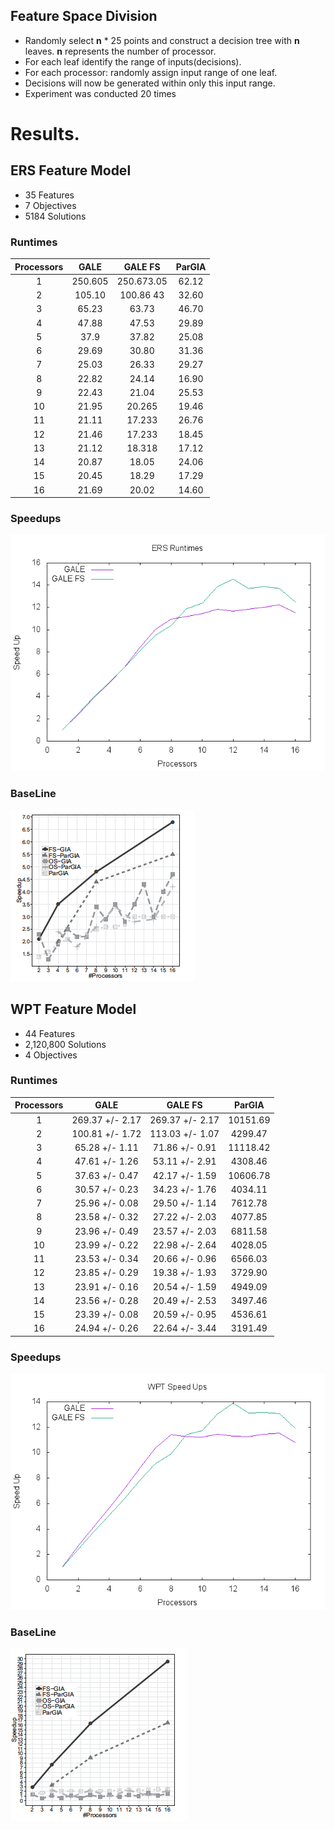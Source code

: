 ## Feature Space Division
- Randomly select **n** * 25 points and construct a decision tree with **n** leaves. **n** represents the number of processor.
- For each leaf identify the range of inputs(decisions).
- For each processor: randomly assign input range of one leaf.
- Decisions will now be generated within only this input range.
- Experiment was conducted 20 times

# Results.
## ERS Feature Model
- 35 Features
- 7 Objectives
- 5184 Solutions

### Runtimes
| Processors |    GALE    | GALE FS | ParGIA |
|:----------:|:-----------:|:-------------:|:----------:|
|1| 250.605 | 250.673.05 |62.12|
|2| 105.10 | 100.86 43 |32.60|
|3| 65.23 | 63.73  |46.70|
|4| 47.88 | 47.53  |29.89|
|5| 37.9 | 37.82 |25.08|
|6| 29.69 | 30.80  |31.36|
|7| 25.03 | 26.33  |29.27|
|8| 22.82 | 24.14  |16.90|
|9| 22.43 | 21.04  |25.53|
|10| 21.95 | 20.265 |19.46|
|11| 21.11 | 17.233 |26.76|
|12| 21.46 | 17.233 |18.45|
|13| 21.12 | 18.318 |17.12|
|14| 20.87| 18.05 |24.06|
|15| 20.45| 18.29 |17.29|
|16| 21.69| 20.02 |14.60|

### Speedups
![speedups](ers_speedups.png)

### BaseLine
![baseline](ERS_baseline.png)

## WPT Feature Model
- 44 Features
- 2,120,800 Solutions
- 4 Objectives

### Runtimes
| Processors |    GALE    | GALE FS | ParGIA |
|:----------:|:-----------:|:-------------:|:----------:|
|1| 269.37 +/- 2.17 | 269.37 +/- 2.17 | 10151.69|
|2| 100.81 +/- 1.72 | 113.03 +/- 1.07 |4299.47|
|3| 65.28 +/- 1.11 | 71.86 +/- 0.91 |11118.42|
|4| 47.61 +/- 1.26 | 53.11 +/- 2.91 |4308.46|
|5| 37.63 +/- 0.47 | 42.17 +/- 1.59 |10606.78|
|6| 30.57 +/- 0.23 | 34.23 +/- 1.76 |4034.11|
|7| 25.96 +/- 0.08 | 29.50 +/- 1.14 |7612.78|
|8| 23.58 +/- 0.32 | 27.22 +/- 2.03 |4077.85|
|9| 23.96 +/- 0.49 | 23.57 +/- 2.03 |6811.58|
|10| 23.99 +/- 0.22 | 22.98 +/- 2.64 |4028.05|
|11| 23.53 +/- 0.34 | 20.66 +/- 0.96 |6566.03|
|12| 23.85 +/- 0.29 | 19.38 +/- 1.93 |3729.90|
|13| 23.91 +/- 0.16 | 20.54 +/- 1.59 |4949.09|
|14| 23.56 +/- 0.28 | 20.49 +/- 2.53 |3497.46|
|15| 23.39 +/- 0.08 | 20.59 +/- 0.95 |4536.61|
|16| 24.94 +/- 0.26 | 22.64 +/- 3.44 |3191.49|

### Speedups
![speedups](wpt_speedups.png)

### BaseLine
![baseline](WPT_baseline.png)
